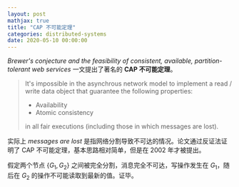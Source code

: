 ```yaml
---
layout: post
mathjax: true
title: "CAP 不可能定理"
categories: distributed-systems
date: 2020-05-10 00:00:00
---
```


*Brewer's conjecture and the feasibility of consistent, available, partition-tolerant web services* 一文提出了著名的 **CAP 不可能定理**。

> It's impossible in the asynchrous network model to implement a read / write data object that guarantee the following properties:
>
> - Availability
> - Atomic consistency
>
> in all fair executions (including those in which messages are lost).

实际上 *messages are lost* 是指网络分割导致不可达的情况。论文通过反证法证明了 CAP 不可能定理，基本思路相对简单，但是在 2002 年才被提出。

假定两个节点 $\{ G_1, G_2 \}$ 之间被完全分割，消息完全不可达，写操作发生在 $G_1$，随后在 $G_2$ 的操作不可能读取到最新的值。证毕。

